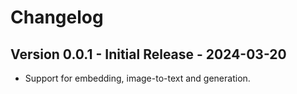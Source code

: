 # Changelog

## Version 0.0.1 - Initial Release - 2024-03-20
- Support for embedding, image-to-text and generation.